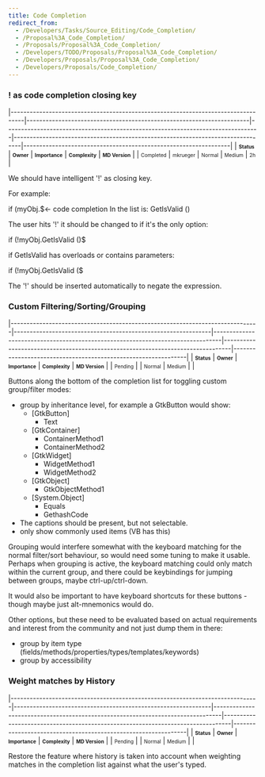 ```yaml
---
title: Code Completion
redirect_from:
  - /Developers/Tasks/Source_Editing/Code_Completion/
  - /Proposal%3A_Code_Completion/
  - /Proposals/Proposal%3A_Code_Completion/
  - /Developers/TODO/Proposals/Proposal%3A_Code_Completion/
  - /Developers/Proposals/Proposal%3A_Code_Completion/
  - /Developers/Proposals/Code_Completion/
---
```


### ! as code completion closing key

<span> </span>

<span id="_task_a_SourceEditing.CodeCompletion.ClosingKey"></span><span> </span>

|----------------------------------------------------------------------------------|----------------------------------------------------------------------|--------------------------------------------------------------------------------|--------------------------------------------------------------------------------|-----------------------------------------------------------------|
| **<span style="font-size: x-small;">Status</span>**                              | **<span style="font-size: x-small;">Owner</span>**                   | **<span style="font-size: x-small;">Importance</span>**                        | **<span style="font-size: x-small;">Complexity</span>**                        | **<span style="font-size: x-small;">MD Version</span>**         |
| <span class="task-status-Completed" style="font-size: x-small;">Completed</span> | <span class="task-owner" style="font-size: x-small;">mkrueger</span> | <span class="task-importance-Normal" style="font-size: x-small;">Normal</span> | <span class="task-complexity-Medium" style="font-size: x-small;">Medium</span> | <span class="task-target" style="font-size: x-small;">2h</span> |

We should have intelligent '!' as closing key.

For example:

if (myObj.$\<- code completion In the list is: GetIsValid ()

The user hits '!' it should be changed to if it's the only option:

if (!myObj.GetIsValid ()$

if GetIsValid has overloads or contains parameters:

if (!myObj.GetIsValid ($

The '!' should be inserted automatically to negate the expression.

### Custom Filtering/Sorting/Grouping

<span> </span>

<span id="_task_a_SourceEditing.CodeCompletion.CustomSortFilterGroup"></span><span> </span>

|------------------------------------------------------------------------------|--------------------------------------------------------------|--------------------------------------------------------------------------------|--------------------------------------------------------------------------------|---------------------------------------------------------------|
| **<span style="font-size: x-small;">Status</span>**                          | **<span style="font-size: x-small;">Owner</span>**           | **<span style="font-size: x-small;">Importance</span>**                        | **<span style="font-size: x-small;">Complexity</span>**                        | **<span style="font-size: x-small;">MD Version</span>**       |
| <span class="task-status-Pending" style="font-size: x-small;">Pending</span> | <span class="task-owner" style="font-size: x-small;"></span> | <span class="task-importance-Normal" style="font-size: x-small;">Normal</span> | <span class="task-complexity-Medium" style="font-size: x-small;">Medium</span> | <span class="task-target" style="font-size: x-small;"></span> |

Buttons along the bottom of the completion list for toggling custom group/filter modes:

-   group by inheritance level, for example a GtkButton would show:
    -   [GtkButton]
        -   Text
    -   [GtkContainer]
        -   ContainerMethod1
        -   ContainerMethod2
    -   [GtkWidget]
        -   WidgetMethod1
        -   WidgetMethod2
    -   [GtkObject]
        -   GtkObjectMethod1
    -   [System.Object]
        -   Equals
        -   GethashCode
-   The captions should be present, but not selectable.
-   only show commonly used items (VB has this)

Grouping would interfere somewhat with the keyboard matching for the normal filter/sort behaviour, so would need some tuning to make it usable. Perhaps when grouping is active, the keyboard matching could only match within the current group, and there could be keybindings for jumping between groups, maybe ctrl-up/ctrl-down.

It would also be important to have keyboard shortcuts for these buttons - though maybe just alt-mnemonics would do.

Other options, but these need to be evaluated based on actual requirements and interest from the community and not just dump them in there:

-   group by item type (fields/methods/properties/types/templates/keywords)
-   group by accessibility

### Weight matches by History

<span> </span>

<span id="_task_a_SourceEditing.CodeCompletion.MatchOnHistory"></span><span> </span>

|------------------------------------------------------------------------------|--------------------------------------------------------------|--------------------------------------------------------------------------------|--------------------------------------------------------------------------------|---------------------------------------------------------------|
| **<span style="font-size: x-small;">Status</span>**                          | **<span style="font-size: x-small;">Owner</span>**           | **<span style="font-size: x-small;">Importance</span>**                        | **<span style="font-size: x-small;">Complexity</span>**                        | **<span style="font-size: x-small;">MD Version</span>**       |
| <span class="task-status-Pending" style="font-size: x-small;">Pending</span> | <span class="task-owner" style="font-size: x-small;"></span> | <span class="task-importance-Normal" style="font-size: x-small;">Normal</span> | <span class="task-complexity-Medium" style="font-size: x-small;">Medium</span> | <span class="task-target" style="font-size: x-small;"></span> |

Restore the feature where history is taken into account when weighting matches in the completion list against what the user's typed.
